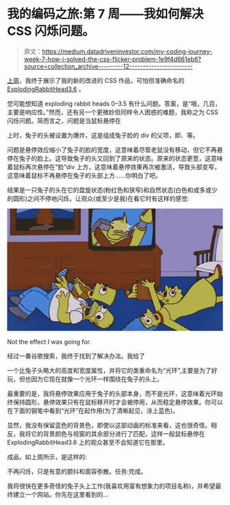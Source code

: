 # 我的编码之旅:第 7 周——我如何解决 CSS 闪烁问题。

> 原文：<https://medium.datadriveninvestor.com/my-coding-journey-week-7-how-i-solved-the-css-flicker-problem-1e9f4d661eb6?source=collection_archive---------12----------------------->

[上周](https://medium.com/datadriveninvestor/my-coding-journey-week-6-a-css-revelation-46a549d756f2)，我终于展示了我的新的改进的 CSS 作品，可怕但准确命名的 [ExplodingRabbitHead3.6](https://codepen.io/LKRR/pen/rZRKyJ) 。

您可能想知道 exploding rabbit heads 0–3.5 有什么问题。答案，是“哦，几百，主要是响应性。”然而，还有另一个更微妙但同样令人困惑的难题，我称之为 CSS 闪烁问题。简而言之，问题是当鼠标悬停在

上时，兔子的头被设置为爆炸，这是组成兔子脸的 div 的父项，即、等。

问题是悬停效应缩小了兔子的脸的宽度，这意味着尽管老鼠没有移动，但它不再悬停在兔子的脸上。这导致兔子的头又回到了原来的状态。原来的状态更宽，这意味着鼠标再次悬停在“脸”div 上方，这意味着悬停效果再次被激活，导致头部变窄，这意味着鼠标不再悬停在兔子的头部上方……你明白了吧。

结果是一只兔子的头在它的盘旋状态(粉红色和狭窄)和自然状态(白色和或多或少的圆形)之间不停地闪烁，让观众(或至少是我)在看它时有这样的感觉:

![](img/b36ff5594cfa22e4c284900ba1c62182.png)

Not the effect I was going for.

经过一番谷歌搜索，我终于找到了解决办法。我给了

一个比兔子头略大的高度和宽度属性，并将它的类重命名为“光环”,主要是为了好玩，但也因为它现在就像一个光环一样围绕在兔子的头上。

最重要的是，我将悬停效果应用于兔子的头部本身，而不是光环，这意味着光环始终保持圆形，悬停效果只有在鼠标移开时才会被停用，从而稳定悬停效果。你可以在下面的钢笔中看到“光环”在起作用(为了清晰起见，涂上蓝色)。

显然，我没有保留蓝色的背景色，即使以这部动画的标准来看，这也很奇怪。相反，我将它的背景颜色与视窗的其余部分进行了匹配，这样一般鼠标悬停在 ExplodingRabbitHead3.6 上的观众甚至不会知道它在那里。

成品，如上周所示，是这样的:

不再闪烁，只是有意的颤抖和面容弥散。任务:完成。

我将很快在更多奇怪的兔子头上工作(我喜欢用富有想象力的项目名称)，并希望最终建立一个网站。你先在这里看到的…